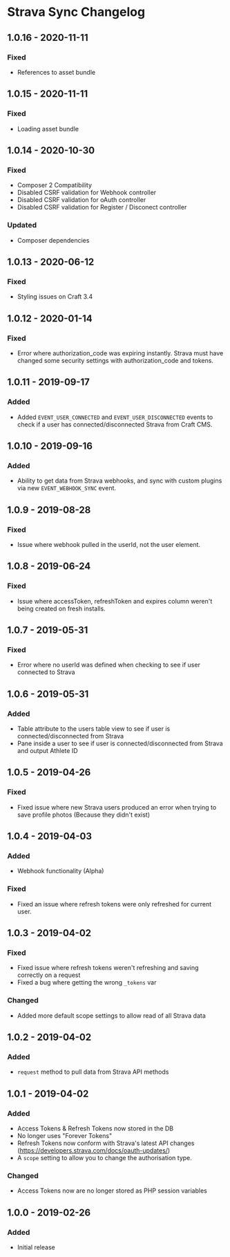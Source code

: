 # Strava Sync Changelog

## 1.0.16 - 2020-11-11
### Fixed
- References to asset bundle

## 1.0.15 - 2020-11-11
### Fixed
- Loading asset bundle

## 1.0.14 - 2020-10-30
### Fixed
- Composer 2 Compatibility
- Disabled CSRF validation for Webhook controller
- Disabled CSRF validation for oAuth controller
- Disabled CSRF validation for Register / Disconect controller

### Updated
- Composer dependencies

## 1.0.13 - 2020-06-12
### Fixed
- Styling issues on Craft 3.4

## 1.0.12 - 2020-01-14
### Fixed
- Error where authorization_code was expiring instantly. Strava must have changed some security settings with authorization_code and tokens.

## 1.0.11 - 2019-09-17
### Added
- Added `EVENT_USER_CONNECTED` and `EVENT_USER_DISCONNECTED` events to check if a user has connected/disconnected Strava from Craft CMS.

## 1.0.10 - 2019-09-16
### Added
- Ability to get data from Strava webhooks, and sync with custom plugins via new `EVENT_WEBHOOK_SYNC` event.

## 1.0.9 - 2019-08-28
### Fixed
- Issue where webhook pulled in the userId, not the user element.

## 1.0.8 - 2019-06-24
### Fixed
- Issue where accessToken, refreshToken and expires column weren't being created on fresh installs.

## 1.0.7 - 2019-05-31
### Fixed
- Error where no userId was defined when checking to see if user connected to Strava

## 1.0.6 - 2019-05-31
### Added
- Table attribute to the users table view to see if user is connected/disconnected from Strava
- Pane inside a user to see if user is connected/disconnected from Strava and output Athlete ID

## 1.0.5 - 2019-04-26
### Fixed
- Fixed issue where new Strava users produced an error when trying to save profile photos (Because they didn't exist)

## 1.0.4 - 2019-04-03
### Added
- Webhook functionality (Alpha)

### Fixed
- Fixed an issue where refresh tokens were only refreshed for current user.

## 1.0.3 - 2019-04-02
### Fixed
- Fixed issue where refresh tokens weren't refreshing and saving correctly on a request
- Fixed a bug where getting the wrong `_tokens` var

### Changed
- Added more default scope settings to allow read of all Strava data

## 1.0.2 - 2019-04-02
### Added
- `request` method to pull data from Strava API methods

## 1.0.1 - 2019-04-02
### Added
- Access Tokens & Refresh Tokens now stored in the DB
- No longer uses "Forever Tokens"
- Refresh Tokens now conform with Strava's latest API changes (https://developers.strava.com/docs/oauth-updates/)
- A `scope` setting to allow you to change the authorisation type.

### Changed
- Access Tokens now are no longer stored as PHP session variables

## 1.0.0 - 2019-02-26
### Added
- Initial release
